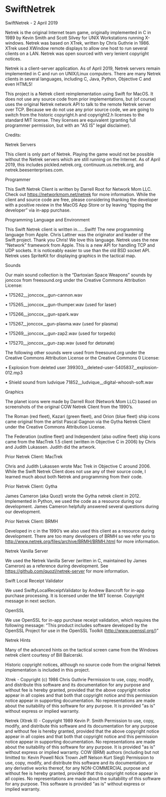 # SwiftNetrek

SwiftNetrek - 2 April 2019

Netrek is the original Internet team game, originally implemented in C in 1989 by Kevin Smith and Scott Silvey for UNIX Workstations running X-windows.  Netrek was based on XTrek, written by Chris Guthrie in 1986.  XTrek used XWindow remote displays to allow one host to run several clients on a LAN.  Netrek was open sourced with very lenient copyright notices.

Netrek is a client-server application.  As of April 2019, Netrek servers remain implemented in C and run on UNIX/Linux computers.  There are many Netrek clients in several languages, including C, Java, Python, Objective C and even HTML5!

This project is a Netrek client reimplementation using Swift for MacOS.  It does not use any source code from prior implementations, but (of course) uses the original Netrek network API to talk to the remote Netrek server over TCP.  Because we do not use any prior source code, we are going to switch from the historic copyright.h and copyright2.h licenses to the standard MIT license.  They licenses are equivalent (granting full programmer permission, but with an "AS IS" legal disclaimer).

Credits:

Netrek Servers

This client is only part of Netrek.  Playing the game would not be possible without the Netrek servers which are still running on the Internet.  As of April 2019, this includes pickled.netrek.org, continuum.us.netrek.org, and netrek.beesenterprises.com.

Programmer

This Swift Netrek Client is written by Darrell Root for Network Mom LLC.  Check out https://networkmom.net/netrek for more information.  While the client and source code are free, please considering thanking the developer with a positive review in the MacOS App Store or by leaving “tipping the developer” via in-app purchase.

Programming Language and Environment

This Swift Netrek client is written in……Swift!  The new programming language from Apple.  Chris Lattner was the originator and leader of the Swift project.  Thank you Chris!  We love this language.
Netrek uses the new “Network” framework from Apple.  This is a new API for handling TCP and UDP sockets.  It is noticeably easier to use than the old BSD socket API.
Netrek uses SpriteKit for displaying graphics in the tactical map.

Sounds

Our main sound collection is the “Dartoxian Space Weapons” sounds by jonccox from freesound.org under the Creative Commons Attribution License:

• 175262__jonccox__gun-cannon.wav

• 175265__jonccox__gun-thumper.wav (used for laser)

• 175266__jonccox__gun-spark.wav

• 175267__jonccox__gun-plasma.wav (used for plasma)

• 175269__jonccox__gun-zap2.wav (used for torpedo)

• 175270__jonccox__gun-zap.wav (used for detonate)

The following other sounds were used from freesound.org under the Creative Commons Attribution License or the Creative Commons 0 License:

• Explosion from deleted user  399303__deleted-user-5405837__explosion-012.mp3

• Shield sound from ludvique   71852__ludvique__digital-whoosh-soft.wav

Graphics

The planet icons were made by Darrell Root (Network Mom LLC) based on screenshots of the original COW Netrek Client from the 1990’s.

The Roman (red fleet), Kazari (green fleet), and Orion (blue fleet) ship icons came original from the artist Pascal Gagnon via the Gytha Netrek Client under the Creative Commons Attribution License.

The Federation (outline fleet) and Independent (also outline fleet) ship icons came from the MacTrek 1.5 client (written in Objective C in 2006) by Chris and Judith Lukassen.  Judith did the artwork.

Prior Netrek Client: MacTrek

Chris and Judith Lukassen wrote Mac Trek in Objective C around 2006.  While the Swift Netrek Client does not use any of their source code, I learned much about both Netrek and programming from their code. 

Prior Netrek Client: Gytha

James Cameron (aka Quozl) wrote the Gytha netrek client in 2012.  Implemented in Python, we used the code as a resource during our development.  James Cameron helpfully answered several questions during our development.

Prior Netrek Client: BRMH

Developed in c in the 1990’s we also used this client as a resource during development.  There are too many developers of BRMH so we refer you to http://www.netrek.org/files/archive/BRMH/BRMH.html for more information.

Netrek Vanilla Server

We used the Netrek Vanilla Server (written in C, maintained by James Cameron) as a reference during development.  See https://github.com/quozl/netrek-server for more information.

Swift Local Receipt Validator

We used SwiftyLocalReceiptValidator by Andrew Bancroft for in-app purchase processing.  It is licensed under the MIT license.  Copyright message in next section.

OpenSSL

We use OpenSSL for in-app purchase receipt validation, which requires the following message: “This product includes software developed by the OpenSSL Project for use in the OpenSSL Toolkit (http://www.openssl.org/)”

Netrek Hints

Many of the advanced hints on the tactical screen came from the Windows netrek client courtesy of Bill Balcerski.

Historic copyright notices, although no source code from the original Netrek implementation is included in this project.

Xtrek - Copyright (c) 1986 Chris Guthrie
Permission to use, copy, modify, and distribute this software and its documentation
for any purpose and without fee is hereby granted, provided that the above copyright
notice appear in all copies and that both that copyright notice and this permission
notice appear in supporting documentation.  No representations are made about the
suitability of this software for any purpose.  It is provided "as is" without
express or  implied warranty.

Netrek (Xtrek II) - Copyright 1989 Kevin P. Smith
Permission to use, copy, modify, and distribute this software and its documentation
for any purpose and without fee is hereby granted, provided that the above copyright
notice appear in all copies and that both that copyright notice and this permission
notice appear in supporting documentation.  No representations are made about the
suitability of this software for any purpose.  It is provided "as is" without express
or  implied warranty. COW (BRM) authors (including but not limitted to: Kevin Powell
Nick Trown Jeff Nelson Kurt Siegl) Permission to use, copy, modify, and distribute
this software and its documentation, or any derivative works thereof,  for any
NON-COMMERCIAL purpose and without fee is hereby granted, provided that this copyright
notice appear in all copies.  No representations are made about the suitability of
this software for any purpose.  This software is provided "as is" without express
or implied warranty.
